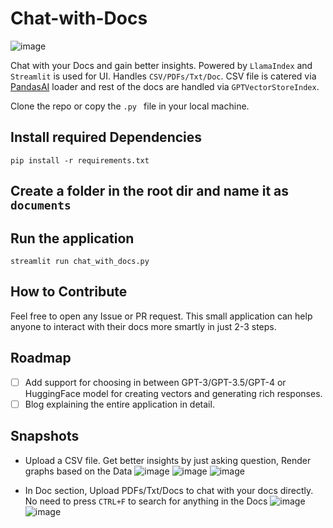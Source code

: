 # Chat-with-Docs

![image](https://user-images.githubusercontent.com/26565263/236671146-5fc5d5f0-4acb-40c7-9d9a-dc072efd8078.png)

Chat with your Docs and gain better insights. Powered by `LlamaIndex` and `Streamlit` is used for UI. 
Handles `CSV/PDFs/Txt/Doc`. CSV file is catered via [PandasAI](https://llamahub.ai/l/pandas_ai) loader and rest of the docs are handled via 
`GPTVectorStoreIndex`.

Clone the repo or copy the `.py ` file in your local machine. 

## Install required Dependencies
```
pip install -r requirements.txt
```

## Create a folder in the root dir and name it as `documents`

## Run the application
`streamlit run chat_with_docs.py`

## How to Contribute
Feel free to open any Issue or PR request. This small application can help anyone to interact with their docs more smartly in just 2-3 steps.

## Roadmap
- [ ] Add support for choosing in between GPT-3/GPT-3.5/GPT-4 or HuggingFace model for creating vectors and generating rich responses.
- [ ] Blog explaining the entire application in detail.

## Snapshots
- Upload a CSV file. Get better insights by just asking question, Render graphs based on the Data
![image](https://user-images.githubusercontent.com/26565263/236671237-8517eecd-59f5-4961-8e33-772a26e92962.png)
![image](https://user-images.githubusercontent.com/26565263/236671280-e5e9da7a-dd32-4af2-bd79-42545ad67d07.png)
![image](https://user-images.githubusercontent.com/26565263/236671344-31967a79-2601-4cf2-bb2e-12a9eaf9429d.png)

- In Doc section, Upload PDFs/Txt/Docs to chat with your docs directly. No need to press `CTRL+F` to search for anything in the Docs
![image](https://user-images.githubusercontent.com/26565263/236671378-650d387f-57ad-4738-9bd0-15229f7e2e1d.png)
![image](https://user-images.githubusercontent.com/26565263/236671580-0b032941-6c89-430a-a42c-f68655d39f71.png)

